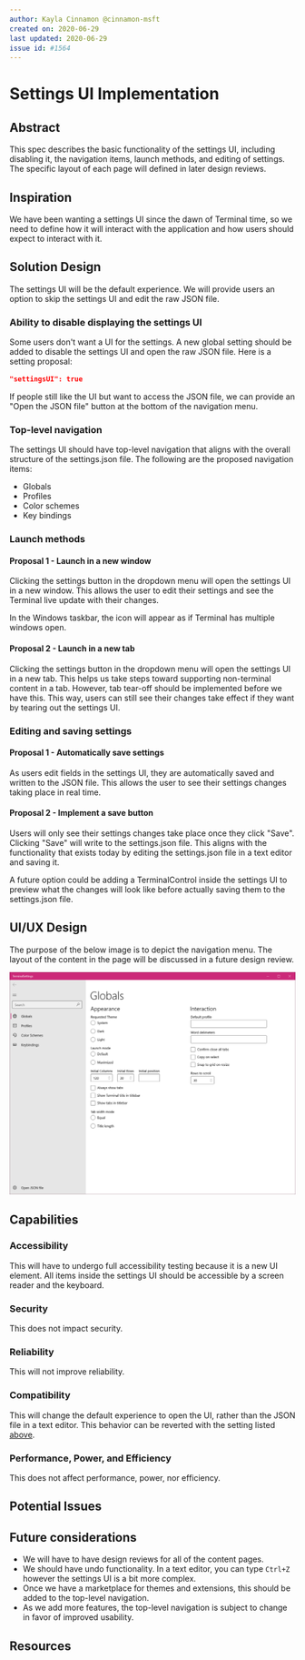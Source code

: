 ```yaml
---
author: Kayla Cinnamon @cinnamon-msft
created on: 2020-06-29
last updated: 2020-06-29
issue id: #1564
---
```


# Settings UI Implementation

## Abstract

This spec describes the basic functionality of the settings UI, including disabling it, the navigation items, launch methods, and editing of settings. The specific layout of each page will defined in later design reviews.

## Inspiration

We have been wanting a settings UI since the dawn of Terminal time, so we need to define how it will interact with the application and how users should expect to interact with it.

## Solution Design

The settings UI will be the default experience. We will provide users an option to skip the settings UI and edit the raw JSON file.

### Ability to disable displaying the settings UI

Some users don't want a UI for the settings. A new global setting should be added to disable the settings UI and open the raw JSON file. Here is a setting proposal:

```json
"settingsUI": true
```

If people still like the UI but want to access the JSON file, we can provide an "Open the JSON file" button at the bottom of the navigation menu.

### Top-level navigation

The settings UI should have top-level navigation that aligns with the overall structure of the settings.json file. The following are the proposed navigation items:

- Globals
- Profiles
- Color schemes
- Key bindings

### Launch methods

#### Proposal 1 - Launch in a new window

Clicking the settings button in the dropdown menu will open the settings UI in a new window. This allows the user to edit their settings and see the Terminal live update with their changes.

In the Windows taskbar, the icon will appear as if Terminal has multiple windows open.

#### Proposal 2 - Launch in a new tab

Clicking the settings button in the dropdown menu will open the settings UI in a new tab. This helps us take steps toward supporting non-terminal content in a tab. However, tab tear-off should be implemented before we have this. This way, users can still see their changes take effect if they want by tearing out the settings UI.

### Editing and saving settings

#### Proposal 1 - Automatically save settings

As users edit fields in the settings UI, they are automatically saved and written to the JSON file. This allows the user to see their settings changes taking place in real time.

#### Proposal 2 - Implement a save button

Users will only see their settings changes take place once they click "Save". Clicking "Save" will write to the settings.json file. This aligns with the functionality that exists today by editing the settings.json file in a text editor and saving it.

A future option could be adding a TerminalControl inside the settings UI to preview what the changes will look like before actually saving them to the settings.json file.

## UI/UX Design

The purpose of the below image is to depict the navigation menu. The layout of the content in the page will be discussed in a future design review.

![Settings UI navigation](./navigation.png)

## Capabilities

### Accessibility

This will have to undergo full accessibility testing because it is a new UI element. All items inside the settings UI should be accessible by a screen reader and the keyboard.

### Security

This does not impact security.

### Reliability

This will not improve reliability.

### Compatibility

This will change the default experience to open the UI, rather than the JSON file in a text editor. This behavior can be reverted with the setting listed [above](#ability-to-disable-displaying-the-settings-ui).

### Performance, Power, and Efficiency

This does not affect performance, power, nor efficiency.

## Potential Issues

## Future considerations

- We will have to have design reviews for all of the content pages.
- We should have undo functionality. In a text editor, you can type `Ctrl+Z` however the settings UI is a bit more complex.
- Once we have a marketplace for themes and extensions, this should be added to the top-level navigation.
- As we add more features, the top-level navigation is subject to change in favor of improved usability.

## Resources

